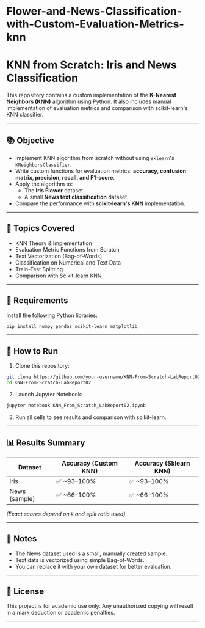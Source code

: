 # Flower-and-News-Classification-with-Custom-Evaluation-Metrics-knn
# KNN from Scratch: Iris and News Classification

This repository contains a custom implementation of the **K-Nearest Neighbors (KNN)** algorithm using Python. It also includes manual implementation of evaluation metrics and comparison with scikit-learn's KNN classifier.

---

## 📚 Objective

- Implement KNN algorithm from scratch without using `sklearn`'s `KNeighborsClassifier`.
- Write custom functions for evaluation metrics: **accuracy, confusion matrix, precision, recall, and F1-score**.
- Apply the algorithm to:
  - The **Iris Flower** dataset.
  - A small **News text classification** dataset.
- Compare the performance with **scikit-learn's KNN** implementation.

---

## 🧠 Topics Covered

- KNN Theory & Implementation
- Evaluation Metric Functions from Scratch
- Text Vectorization (Bag-of-Words)
- Classification on Numerical and Text Data
- Train-Test Splitting
- Comparison with Scikit-learn KNN

---

## 📝 Requirements

Install the following Python libraries:

```bash
pip install numpy pandas scikit-learn matplotlib
```

---

## 🚀 How to Run

1. Clone this repository:
```bash
git clone https://github.com/your-username/KNN-From-Scratch-LabReport02.git
cd KNN-From-Scratch-LabReport02
```

2. Launch Jupyter Notebook:
```bash
jupyter notebook KNN_From_Scratch_LabReport02.ipynb
```

3. Run all cells to see results and comparison with scikit-learn.

---

## 📊 Results Summary

| Dataset       | Accuracy (Custom KNN) | Accuracy (Sklearn KNN) |
|---------------|------------------------|--------------------------|
| Iris          | ✅ ~93–100%             | ✅ ~93–100%              |
| News (sample) | ✅ ~66–100%             | ✅ ~66–100%              |

*(Exact scores depend on `k` and split ratio used)*

---

## 📌 Notes

- The News dataset used is a small, manually created sample.
- Text data is vectorized using simple Bag-of-Words.
- You can replace it with your own dataset for better evaluation.

---


## 📜 License

This project is for academic use only. Any unauthorized copying will result in a mark deduction or academic penalties.

---


